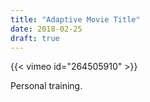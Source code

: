 ```yaml
---
title: "Adaptive Movie Title"
date: 2018-02-25
draft: true
---
```


{{< vimeo id="264505910" >}}

Personal training.